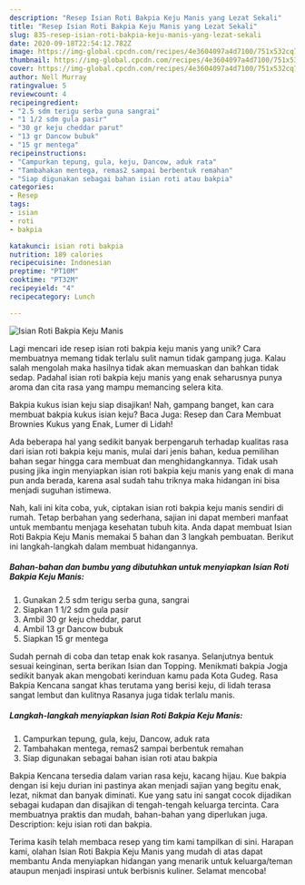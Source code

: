 ```yaml
---
description: "Resep Isian Roti Bakpia Keju Manis yang Lezat Sekali"
title: "Resep Isian Roti Bakpia Keju Manis yang Lezat Sekali"
slug: 835-resep-isian-roti-bakpia-keju-manis-yang-lezat-sekali
date: 2020-09-18T22:54:12.782Z
image: https://img-global.cpcdn.com/recipes/4e3604097a4d7100/751x532cq70/isian-roti-bakpia-keju-manis-foto-resep-utama.jpg
thumbnail: https://img-global.cpcdn.com/recipes/4e3604097a4d7100/751x532cq70/isian-roti-bakpia-keju-manis-foto-resep-utama.jpg
cover: https://img-global.cpcdn.com/recipes/4e3604097a4d7100/751x532cq70/isian-roti-bakpia-keju-manis-foto-resep-utama.jpg
author: Nell Murray
ratingvalue: 5
reviewcount: 4
recipeingredient:
- "2.5 sdm terigu serba guna sangrai"
- "1 1/2 sdm gula pasir"
- "30 gr keju cheddar parut"
- "13 gr Dancow bubuk"
- "15 gr mentega"
recipeinstructions:
- "Campurkan tepung, gula, keju, Dancow, aduk rata"
- "Tambahakan mentega, remas2 sampai berbentuk remahan"
- "Siap digunakan sebagai bahan isian roti atau bakpia"
categories:
- Resep
tags:
- isian
- roti
- bakpia

katakunci: isian roti bakpia 
nutrition: 189 calories
recipecuisine: Indonesian
preptime: "PT10M"
cooktime: "PT32M"
recipeyield: "4"
recipecategory: Lunch

---
```



![Isian Roti Bakpia Keju Manis](https://img-global.cpcdn.com/recipes/4e3604097a4d7100/751x532cq70/isian-roti-bakpia-keju-manis-foto-resep-utama.jpg)

Lagi mencari ide resep isian roti bakpia keju manis yang unik? Cara membuatnya memang tidak terlalu sulit namun tidak gampang juga. Kalau salah mengolah maka hasilnya tidak akan memuaskan dan bahkan tidak sedap. Padahal isian roti bakpia keju manis yang enak seharusnya punya aroma dan cita rasa yang mampu memancing selera kita.

Bakpia kukus isian keju siap disajikan! Nah, gampang banget, kan cara membuat bakpia kukus isian keju? Baca Juga: Resep dan Cara Membuat Brownies Kukus yang Enak, Lumer di Lidah!

Ada beberapa hal yang sedikit banyak berpengaruh terhadap kualitas rasa dari isian roti bakpia keju manis, mulai dari jenis bahan, kedua pemilihan bahan segar hingga cara membuat dan menghidangkannya. Tidak usah pusing jika ingin menyiapkan isian roti bakpia keju manis yang enak di mana pun anda berada, karena asal sudah tahu triknya maka hidangan ini bisa menjadi suguhan istimewa.


Nah, kali ini kita coba, yuk, ciptakan isian roti bakpia keju manis sendiri di rumah. Tetap berbahan yang sederhana, sajian ini dapat memberi manfaat untuk membantu menjaga kesehatan tubuh kita. Anda dapat membuat Isian Roti Bakpia Keju Manis memakai 5 bahan dan 3 langkah pembuatan. Berikut ini langkah-langkah dalam membuat hidangannya.

<!--inarticleads1-->

##### Bahan-bahan dan bumbu yang dibutuhkan untuk menyiapkan Isian Roti Bakpia Keju Manis:

1. Gunakan 2.5 sdm terigu serba guna, sangrai
1. Siapkan 1 1/2 sdm gula pasir
1. Ambil 30 gr keju cheddar, parut
1. Ambil 13 gr Dancow bubuk
1. Siapkan 15 gr mentega


Sudah pernah di coba dan tetap enak kok rasanya. Selanjutnya bentuk sesuai keinginan, serta berikan Isian dan Topping. Menikmati bakpia Jogja sedikit banyak akan mengobati kerinduan kamu pada Kota Gudeg. Rasa Bakpia Kencana sangat khas terutama yang berisi keju, di lidah terasa sangat lembut dan kulitnya Rasanya juga tidak terlalu manis. 

<!--inarticleads2-->

##### Langkah-langkah menyiapkan Isian Roti Bakpia Keju Manis:

1. Campurkan tepung, gula, keju, Dancow, aduk rata
1. Tambahakan mentega, remas2 sampai berbentuk remahan
1. Siap digunakan sebagai bahan isian roti atau bakpia


Bakpia Kencana tersedia dalam varian rasa keju, kacang hijau. Kue bakpia dengan isi keju durian ini pastinya akan menjadi sajian yang begitu enak, lezat, nikmat dan banyak diminati. Kue yang satu ini sangat cocok dijadikan sebagai kudapan dan disajikan di tengah-tengah keluarga tercinta. Cara membuatnya praktis dan mudah, bahan-bahan yang diperlukan juga. Description: keju isian roti dan bakpia. 

Terima kasih telah membaca resep yang tim kami tampilkan di sini. Harapan kami, olahan Isian Roti Bakpia Keju Manis yang mudah di atas dapat membantu Anda menyiapkan hidangan yang menarik untuk keluarga/teman ataupun menjadi inspirasi untuk berbisnis kuliner. Selamat mencoba!
